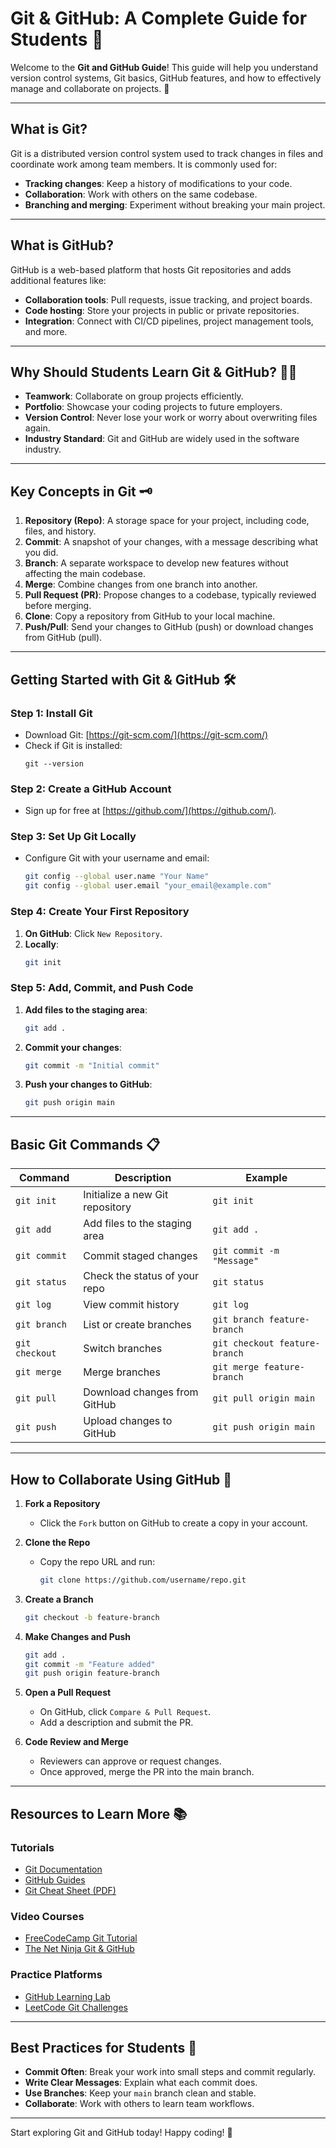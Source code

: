 # Git & GitHub: A Complete Guide for Students 🚀

Welcome to the **Git and GitHub Guide**! This guide will help you understand version control systems, Git basics, GitHub features, and how to effectively manage and collaborate on projects. 🚧

---

## What is Git?

Git is a distributed version control system used to track changes in files and coordinate work among team members. It is commonly used for:  
- **Tracking changes**: Keep a history of modifications to your code.  
- **Collaboration**: Work with others on the same codebase.  
- **Branching and merging**: Experiment without breaking your main project.  

---

## What is GitHub?

GitHub is a web-based platform that hosts Git repositories and adds additional features like:  
- **Collaboration tools**: Pull requests, issue tracking, and project boards.  
- **Code hosting**: Store your projects in public or private repositories.  
- **Integration**: Connect with CI/CD pipelines, project management tools, and more.  

---

## Why Should Students Learn Git & GitHub? 🧑‍🎓  
- **Teamwork**: Collaborate on group projects efficiently.  
- **Portfolio**: Showcase your coding projects to future employers.  
- **Version Control**: Never lose your work or worry about overwriting files again.  
- **Industry Standard**: Git and GitHub are widely used in the software industry.

---

## Key Concepts in Git 🗝️  

1. **Repository (Repo)**: A storage space for your project, including code, files, and history.  
2. **Commit**: A snapshot of your changes, with a message describing what you did.  
3. **Branch**: A separate workspace to develop new features without affecting the main codebase.  
4. **Merge**: Combine changes from one branch into another.  
5. **Pull Request (PR)**: Propose changes to a codebase, typically reviewed before merging.  
6. **Clone**: Copy a repository from GitHub to your local machine.  
7. **Push/Pull**: Send your changes to GitHub (push) or download changes from GitHub (pull).  

---

## Getting Started with Git & GitHub 🛠️  

### Step 1: Install Git  
- Download Git: [https://git-scm.com/](https://git-scm.com/)  
- Check if Git is installed:  
  ```
  git --version
  ```

### Step 2: Create a GitHub Account  
- Sign up for free at [https://github.com/](https://github.com/).  

### Step 3: Set Up Git Locally  
- Configure Git with your username and email:  
  ```bash
  git config --global user.name "Your Name"  
  git config --global user.email "your_email@example.com"
  ```

### Step 4: Create Your First Repository  
1. **On GitHub**: Click `New Repository`.  
2. **Locally**:  
   ```bash
   git init
   ```

### Step 5: Add, Commit, and Push Code  
1. **Add files to the staging area**:  
   ```bash
   git add .
   ```
2. **Commit your changes**:  
   ```bash
   git commit -m "Initial commit"
   ```
3. **Push your changes to GitHub**:  
   ```bash
   git push origin main
   ```

---

## Basic Git Commands 📋  

| Command               | Description                                   | Example                          |
|-----------------------|-----------------------------------------------|----------------------------------|
| `git init`           | Initialize a new Git repository               | `git init`                      |
| `git add`            | Add files to the staging area                 | `git add .`                     |
| `git commit`         | Commit staged changes                        | `git commit -m "Message"`       |
| `git status`         | Check the status of your repo                 | `git status`                    |
| `git log`            | View commit history                          | `git log`                       |
| `git branch`         | List or create branches                      | `git branch feature-branch`     |
| `git checkout`       | Switch branches                              | `git checkout feature-branch`   |
| `git merge`          | Merge branches                               | `git merge feature-branch`      |
| `git pull`           | Download changes from GitHub                 | `git pull origin main`          |
| `git push`           | Upload changes to GitHub                     | `git push origin main`          |

---

## How to Collaborate Using GitHub 🤝  

1. **Fork a Repository**  
   - Click the `Fork` button on GitHub to create a copy in your account.  

2. **Clone the Repo**  
   - Copy the repo URL and run:  
     ```bash
     git clone https://github.com/username/repo.git
     ```

3. **Create a Branch**  
   ```bash
   git checkout -b feature-branch
   ```

4. **Make Changes and Push**  
   ```bash
   git add .  
   git commit -m "Feature added"  
   git push origin feature-branch
   ```

5. **Open a Pull Request**  
   - On GitHub, click `Compare & Pull Request`.  
   - Add a description and submit the PR.  

6. **Code Review and Merge**  
   - Reviewers can approve or request changes.  
   - Once approved, merge the PR into the main branch.  

---

## Resources to Learn More 📚  

### Tutorials  
- [Git Documentation](https://git-scm.com/doc)  
- [GitHub Guides](https://guides.github.com/)  
- [Git Cheat Sheet (PDF)](https://education.github.com/git-cheat-sheet-education.pdf)  

### Video Courses  
- [FreeCodeCamp Git Tutorial](https://www.youtube.com/watch?v=RGOj5yH7evk)  
- [The Net Ninja Git & GitHub](https://www.youtube.com/playlist?list=PL4cUxeGkcC9hL6i0dJfai8Ugr4oyBjFvx)  

### Practice Platforms  
- [GitHub Learning Lab](https://lab.github.com/)  
- [LeetCode Git Challenges](https://leetcode.com)  

---

## Best Practices for Students 📌  
- **Commit Often**: Break your work into small steps and commit regularly.  
- **Write Clear Messages**: Explain what each commit does.  
- **Use Branches**: Keep your `main` branch clean and stable.  
- **Collaborate**: Work with others to learn team workflows.  

---

Start exploring Git and GitHub today! Happy coding! 🚀
